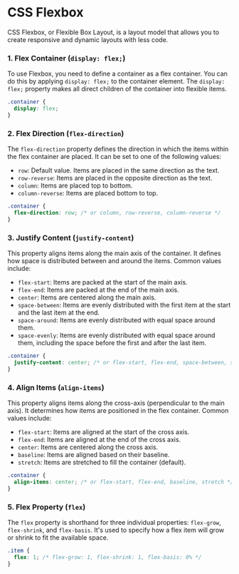 # CSS Flexbox

CSS Flexbox, or Flexible Box Layout, is a layout model that allows you to create responsive and dynamic layouts with less code. 

### 1. Flex Container (`display: flex;`)
To use Flexbox, you need to define a container as a flex container. You can do this by applying `display: flex;` to the container element. The `display: flex;` property makes all direct children of the container into flexible items.

```css
.container {
  display: flex;
}
```

### 2. Flex Direction (`flex-direction`)
The `flex-direction` property defines the direction in which the items within the flex container are placed. It can be set to one of the following values:

- `row`: Default value. Items are placed in the same direction as the text.
- `row-reverse`: Items are placed in the opposite direction as the text.
- `column`: Items are placed top to bottom.
- `column-reverse`: Items are placed bottom to top.

```css
.container {
  flex-direction: row; /* or column, row-reverse, column-reverse */
}
```

### 3. Justify Content (`justify-content`)
This property aligns items along the main axis of the container. It defines how space is distributed between and around the items. Common values include:

- `flex-start`: Items are packed at the start of the main axis.
- `flex-end`: Items are packed at the end of the main axis.
- `center`: Items are centered along the main axis.
- `space-between`: Items are evenly distributed with the first item at the start and the last item at the end.
- `space-around`: Items are evenly distributed with equal space around them.
- `space-evenly`: Items are evenly distributed with equal space around them, including the space before the first and after the last item.

```css
.container {
  justify-content: center; /* or flex-start, flex-end, space-between, space-around, space-evenly */
}
```

### 4. Align Items (`align-items`)
This property aligns items along the cross-axis (perpendicular to the main axis). It determines how items are positioned in the flex container. Common values include:

- `flex-start`: Items are aligned at the start of the cross axis.
- `flex-end`: Items are aligned at the end of the cross axis.
- `center`: Items are centered along the cross axis.
- `baseline`: Items are aligned based on their baseline.
- `stretch`: Items are stretched to fill the container (default).

```css
.container {
  align-items: center; /* or flex-start, flex-end, baseline, stretch */
}
```

### 5. Flex Property (`flex`)
The `flex` property is shorthand for three individual properties: `flex-grow`, `flex-shrink`, and `flex-basis`. It's used to specify how a flex item will grow or shrink to fit the available space.

```css
.item {
  flex: 1; /* flex-grow: 1, flex-shrink: 1, flex-basis: 0% */
}
```